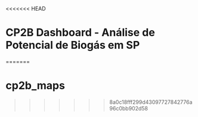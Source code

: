<<<<<<< HEAD
# CP2B Dashboard - Análise de Potencial de Biogás em SP
=======
# cp2b_maps
>>>>>>> 8a0c18fff299d43097727842776a96c0bb902d58
